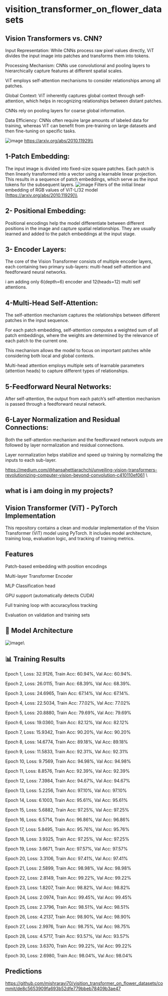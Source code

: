 # visition_transformer_on_flower_datasets
## Vision Transformers vs. CNN?
Input Representation: While CNNs process raw pixel values directly, ViT divides the input image into patches and transforms them into tokens.

Processing Mechanism: CNNs use convolutional and pooling layers to hierarchically capture features at different spatial scales. 

ViT employs self-attention mechanisms to consider relationships among all patches.

Global Context: ViT inherently captures global context through self-attention, which helps in recognizing relationships between distant patches. 

CNNs rely on pooling layers for coarse global information.

Data Efficiency: CNNs often require large amounts of labeled data for training, whereas ViT can benefit from pre-training on large datasets and then fine-tuning on specific tasks.



![image](https://github.com/user-attachments/assets/8f8daa9b-6f6a-4681-a835-4b3066522c7c)
https://arxiv.org/abs/2010.11929\\

## 1-Patch Embedding:
The input image is divided into fixed-size square patches. Each patch is then linearly transformed into a vector using a learnable linear projection. This results in a sequence of patch embeddings, which serve as the input tokens for the subsequent layers.
![image](https://github.com/user-attachments/assets/870ce9d2-76a3-4b0b-814b-6351fc7205af)
Filters of the initial linear embedding of RGB values of ViT-L/32 model [https://arxiv.org/abs/2010.11929]\\

## 2- Positional Embedding:
Positional encodings help the model differentiate between different positions in the image and capture spatial relationships. They are usually learned and added to the patch embeddings at the input stage.

## 3- Encoder Layers:
The core of the Vision Transformer consists of multiple encoder layers, each containing two primary sub-layers: multi-head self-attention and feedforward neural networks.

i am adding only 6(depth=6) encoder and 12(heads=12) multi self attentions.

## 4-Multi-Head Self-Attention:
The self-attention mechanism captures the relationships between different patches in the input sequence.

For each patch embedding, self-attention computes a weighted sum of all patch embeddings, where the weights are determined by the relevance of each patch to the current one.

This mechanism allows the model to focus on important patches while considering both local and global contexts.

Multi-head attention employs multiple sets of learnable parameters (attention heads) to capture different types of relationships.

## 5-Feedforward Neural Networks:
After self-attention, the output from each patch’s self-attention mechanism is passed through a feedforward neural network.

## 6-Layer Normalization and Residual Connections:
Both the self-attention mechanism and the feedforward network outputs are followed by layer normalization and residual connections.

Layer normalization helps stabilize and speed up training by normalizing the inputs to each sub-layer.

https://medium.com/@hansahettiarachchi/unveiling-vision-transformers-revolutionizing-computer-vision-beyond-convolution-c410110ef061 \\

## what is i am doing in my projects?

## Vision Transformer (ViT) - PyTorch Implementation

This repository contains a clean and modular implementation of the Vision Transformer (ViT) model using PyTorch. It includes model architecture, training loop, evaluation logic, and tracking of training metrics.

## Features
Patch-based embedding with position encodings

Multi-layer Transformer Encoder

MLP Classification head

GPU support (automatically detects CUDA)

Full training loop with accuracy/loss tracking

Evaluation on validation and training sets

## 🧠 Model Architecture
![image](https://github.com/user-attachments/assets/00452f3f-fba3-49b2-8f3b-289df4a012a8)\\

## 📊 Training Results
Epoch 1, Loss: 32.9126, Train Acc: 60.94%, Val Acc: 60.94%.

Epoch 2, Loss: 26.0115, Train Acc: 68.39%, Val Acc: 68.39%.

Epoch 3, Loss: 24.6965, Train Acc: 67.14%, Val Acc: 67.14%.

Epoch 4, Loss: 22.5034, Train Acc: 77.02%, Val Acc: 77.02%

Epoch 5, Loss: 20.8880, Train Acc: 79.69%, Val Acc: 79.69%

Epoch 6, Loss: 19.0360, Train Acc: 82.12%, Val Acc: 82.12%

Epoch 7, Loss: 15.9342, Train Acc: 90.20%, Val Acc: 90.20%

Epoch 8, Loss: 14.6774, Train Acc: 89.18%, Val Acc: 89.18%

Epoch 9, Loss: 11.5833, Train Acc: 92.31%, Val Acc: 92.31%

Epoch 10, Loss: 9.7569, Train Acc: 94.98%, Val Acc: 94.98%

Epoch 11, Loss: 8.8576, Train Acc: 92.39%, Val Acc: 92.39%

Epoch 12, Loss: 7.3984, Train Acc: 94.67%, Val Acc: 94.67%

Epoch 13, Loss: 5.2256, Train Acc: 97.10%, Val Acc: 97.10%

Epoch 14, Loss: 6.1003, Train Acc: 95.61%, Val Acc: 95.61%

Epoch 15, Loss: 5.6882, Train Acc: 97.25%, Val Acc: 97.25%

Epoch 16, Loss: 6.5714, Train Acc: 96.86%, Val Acc: 96.86%

Epoch 17, Loss: 5.8495, Train Acc: 95.76%, Val Acc: 95.76%

Epoch 18, Loss: 3.9325, Train Acc: 97.25%, Val Acc: 97.25%

Epoch 19, Loss: 3.6671, Train Acc: 97.57%, Val Acc: 97.57%

Epoch 20, Loss: 3.3106, Train Acc: 97.41%, Val Acc: 97.41%

Epoch 21, Loss: 2.5899, Train Acc: 98.98%, Val Acc: 98.98%

Epoch 22, Loss: 2.8149, Train Acc: 99.22%, Val Acc: 99.22%

Epoch 23, Loss: 1.8207, Train Acc: 98.82%, Val Acc: 98.82%

Epoch 24, Loss: 2.0974, Train Acc: 99.45%, Val Acc: 99.45%

Epoch 25, Loss: 2.3796, Train Acc: 98.51%, Val Acc: 98.51%

Epoch 26, Loss: 4.2137, Train Acc: 98.90%, Val Acc: 98.90%

Epoch 27, Loss: 2.9976, Train Acc: 98.75%, Val Acc: 98.75%

Epoch 28, Loss: 4.5717, Train Acc: 93.57%, Val Acc: 93.57%

Epoch 29, Loss: 3.6370, Train Acc: 99.22%, Val Acc: 99.22%

Epoch 30, Loss: 2.6980, Train Acc: 98.04%, Val Acc: 98.04%

## Predictions
https://github.com/mishraravi70/visition_transformer_on_flower_datasets/commit/de8c5653909fa693b52dfe779bbeb78409b3ae47


